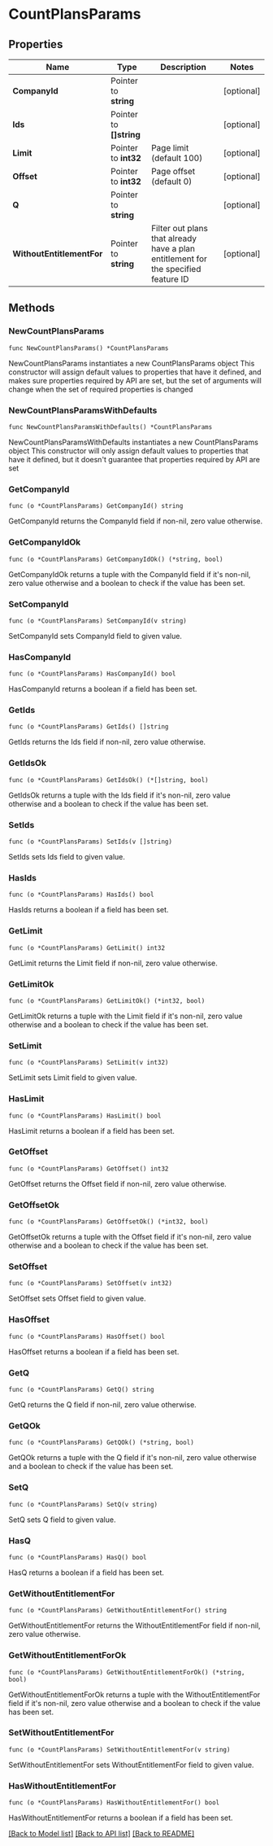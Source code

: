 # CountPlansParams

## Properties

Name | Type | Description | Notes
------------ | ------------- | ------------- | -------------
**CompanyId** | Pointer to **string** |  | [optional] 
**Ids** | Pointer to **[]string** |  | [optional] 
**Limit** | Pointer to **int32** | Page limit (default 100) | [optional] 
**Offset** | Pointer to **int32** | Page offset (default 0) | [optional] 
**Q** | Pointer to **string** |  | [optional] 
**WithoutEntitlementFor** | Pointer to **string** | Filter out plans that already have a plan entitlement for the specified feature ID | [optional] 

## Methods

### NewCountPlansParams

`func NewCountPlansParams() *CountPlansParams`

NewCountPlansParams instantiates a new CountPlansParams object
This constructor will assign default values to properties that have it defined,
and makes sure properties required by API are set, but the set of arguments
will change when the set of required properties is changed

### NewCountPlansParamsWithDefaults

`func NewCountPlansParamsWithDefaults() *CountPlansParams`

NewCountPlansParamsWithDefaults instantiates a new CountPlansParams object
This constructor will only assign default values to properties that have it defined,
but it doesn't guarantee that properties required by API are set

### GetCompanyId

`func (o *CountPlansParams) GetCompanyId() string`

GetCompanyId returns the CompanyId field if non-nil, zero value otherwise.

### GetCompanyIdOk

`func (o *CountPlansParams) GetCompanyIdOk() (*string, bool)`

GetCompanyIdOk returns a tuple with the CompanyId field if it's non-nil, zero value otherwise
and a boolean to check if the value has been set.

### SetCompanyId

`func (o *CountPlansParams) SetCompanyId(v string)`

SetCompanyId sets CompanyId field to given value.

### HasCompanyId

`func (o *CountPlansParams) HasCompanyId() bool`

HasCompanyId returns a boolean if a field has been set.

### GetIds

`func (o *CountPlansParams) GetIds() []string`

GetIds returns the Ids field if non-nil, zero value otherwise.

### GetIdsOk

`func (o *CountPlansParams) GetIdsOk() (*[]string, bool)`

GetIdsOk returns a tuple with the Ids field if it's non-nil, zero value otherwise
and a boolean to check if the value has been set.

### SetIds

`func (o *CountPlansParams) SetIds(v []string)`

SetIds sets Ids field to given value.

### HasIds

`func (o *CountPlansParams) HasIds() bool`

HasIds returns a boolean if a field has been set.

### GetLimit

`func (o *CountPlansParams) GetLimit() int32`

GetLimit returns the Limit field if non-nil, zero value otherwise.

### GetLimitOk

`func (o *CountPlansParams) GetLimitOk() (*int32, bool)`

GetLimitOk returns a tuple with the Limit field if it's non-nil, zero value otherwise
and a boolean to check if the value has been set.

### SetLimit

`func (o *CountPlansParams) SetLimit(v int32)`

SetLimit sets Limit field to given value.

### HasLimit

`func (o *CountPlansParams) HasLimit() bool`

HasLimit returns a boolean if a field has been set.

### GetOffset

`func (o *CountPlansParams) GetOffset() int32`

GetOffset returns the Offset field if non-nil, zero value otherwise.

### GetOffsetOk

`func (o *CountPlansParams) GetOffsetOk() (*int32, bool)`

GetOffsetOk returns a tuple with the Offset field if it's non-nil, zero value otherwise
and a boolean to check if the value has been set.

### SetOffset

`func (o *CountPlansParams) SetOffset(v int32)`

SetOffset sets Offset field to given value.

### HasOffset

`func (o *CountPlansParams) HasOffset() bool`

HasOffset returns a boolean if a field has been set.

### GetQ

`func (o *CountPlansParams) GetQ() string`

GetQ returns the Q field if non-nil, zero value otherwise.

### GetQOk

`func (o *CountPlansParams) GetQOk() (*string, bool)`

GetQOk returns a tuple with the Q field if it's non-nil, zero value otherwise
and a boolean to check if the value has been set.

### SetQ

`func (o *CountPlansParams) SetQ(v string)`

SetQ sets Q field to given value.

### HasQ

`func (o *CountPlansParams) HasQ() bool`

HasQ returns a boolean if a field has been set.

### GetWithoutEntitlementFor

`func (o *CountPlansParams) GetWithoutEntitlementFor() string`

GetWithoutEntitlementFor returns the WithoutEntitlementFor field if non-nil, zero value otherwise.

### GetWithoutEntitlementForOk

`func (o *CountPlansParams) GetWithoutEntitlementForOk() (*string, bool)`

GetWithoutEntitlementForOk returns a tuple with the WithoutEntitlementFor field if it's non-nil, zero value otherwise
and a boolean to check if the value has been set.

### SetWithoutEntitlementFor

`func (o *CountPlansParams) SetWithoutEntitlementFor(v string)`

SetWithoutEntitlementFor sets WithoutEntitlementFor field to given value.

### HasWithoutEntitlementFor

`func (o *CountPlansParams) HasWithoutEntitlementFor() bool`

HasWithoutEntitlementFor returns a boolean if a field has been set.


[[Back to Model list]](../README.md#documentation-for-models) [[Back to API list]](../README.md#documentation-for-api-endpoints) [[Back to README]](../README.md)



